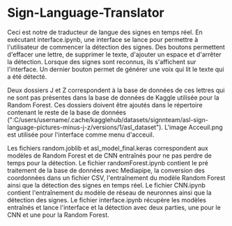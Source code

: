 # Sign-Language-Translator

Ceci est notre de traducteur de langue des signes en temps réel. 
En exécutant interface.ipynb, une interface se lance pour permettre à l'utilisateur de commencer la détection des signes. Des boutons permettent d'effacer une lettre, de supprimer le texte, d'ajouter un espace et d'arrêter la détection. Lorsque des signes sont reconnus, ils s'affichent sur l'interface. Un dernier bouton permet de générer une voix qui lit le texte qui a été détecté. 

Deux dossiers J et Z correspondent à la base de données de ces lettres qui ne sont pas présentes dans la base de données de Kaggle utilisée pour la Random Forest. Ces dossiers doivent être ajoutés dans le répertoire contenant le reste de la base de données (":C/users/username/.cache/kagglehub/datasets/signnteam/asl-sign-language-pictures-minus-j-z/versions/1/asl_dataset").
L'image Acceuil.png est utilisée pour l'interface comme menu d'acceuil.

Les fichiers random.joblib et asl_model_final.keras correspondent aux modèles de Random Forest et de CNN entraînés pour ne pas perdre de temps pour la détection.
Le fichier randomForest.ipynb contient le pré traitement de la base de données avec Mediapipe, la conversion des coordonnées dans un fichier CSV, l'entraînement du modèle Random Forest ainsi que la détection des signes en temps réel.
Le fichier CNN.ipynb contient l'entraînement du modèle de réseau de neuronnes ainsi que la détection des signes.
Le fichier interface.ipynb récupère les modèles entraînés et lance l'interface et la détection avec deux parties, une pour le CNN et une pour la Random Forest.
